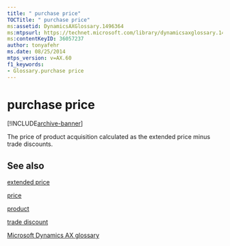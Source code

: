 ```yaml
---
title: " purchase price"
TOCTitle: " purchase price"
ms:assetid: DynamicsAXGlossary.1496364
ms:mtpsurl: https://technet.microsoft.com/library/dynamicsaxglossary.1496364(v=AX.60)
ms:contentKeyID: 36057237
author: tonyafehr
ms.date: 08/25/2014
mtps_version: v=AX.60
f1_keywords:
- Glossary.purchase price
---
```


# purchase price


[!INCLUDE[archive-banner](includes/archive-banner.md)]

The price of product acquisition calculated as the extended price minus trade discounts.

## See also

[extended price](extended-price.md)

[price](price.md)

[product](product.md)

[trade discount](trade-discount.md)

[Microsoft Dynamics AX glossary](glossary/microsoft-dynamics-ax-glossary.md)

  


